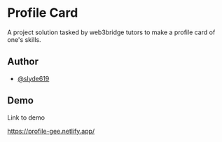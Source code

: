 
# Profile Card

A project solution tasked by web3bridge tutors to make a profile card of one's skills.


## Author

- [@slyde619](https://www.github.com/slyde619)


## Demo

Link to demo

https://profile-gee.netlify.app/
